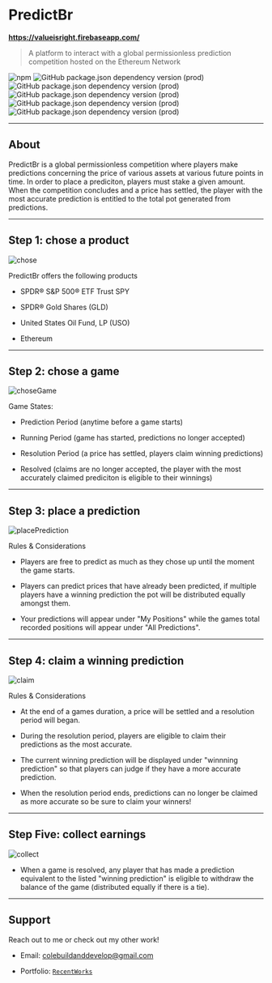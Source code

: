 # PredictBr

**https://valueisright.firebaseapp.com/**

> A platform to interact with a global permissionless prediction competition hosted on the Ethereum Network

![npm](https://img.shields.io/npm/v/npm)
![GitHub package.json dependency version (prod)](https://img.shields.io/github/package-json/dependency-version/colebuildanddevelop/PredictBr/react)
![GitHub package.json dependency version (prod)](https://img.shields.io/github/package-json/dependency-version/colebuildanddevelop/PredictBr/web3)
![GitHub package.json dependency version (prod)](https://img.shields.io/github/package-json/dependency-version/colebuildanddevelop/PredictBr/react-router-dom)
![GitHub package.json dependency version (prod)](https://img.shields.io/github/package-json/dependency-version/colebuildanddevelop/PredictBr/victory)
![GitHub package.json dependency version (prod)](https://img.shields.io/github/package-json/dependency-version/colebuildanddevelop/PredictBr/@material-ui/core)

---

## About 

PredictBr is a global permissionless competition where players make predictions concerning the price of various assets at various future points in time. In order to place a prediciton, players must stake a given amount. When the competition concludes and a price has settled, the player with the most accurate prediction is entitled to the total pot generated from predictions.

---

## Step 1: chose a product

![chose](https://github.com/Colebuildanddevelop/PredictBR/blob/master/src/static/choseProduct.gif)

PredictBr offers the following products

- SPDR® S&P 500® ETF Trust SPY

- SPDR® Gold Shares (GLD)

- United States Oil Fund, LP (USO)

- Ethereum

---

## Step 2: chose a game

![choseGame](https://github.com/Colebuildanddevelop/PredictBR/blob/master/src/static/choseGame.gif)

Game States:

- Prediction Period (anytime before a game starts)

- Running Period (game has started, predictions no longer accepted)

- Resolution Period (a price has settled, players claim winning predictions)

- Resolved (claims are no longer accepted, the player with the most accurately claimed prediciton is eligible to their winnings)

---

## Step 3: place a prediction

![placePrediction](https://github.com/Colebuildanddevelop/PredictBR/blob/master/src/static/predict.gif)

Rules & Considerations

- Players are free to predict as much as they chose up until the moment the game starts.

- Players can predict prices that have already been predicted, if multiple players have a winning prediction the pot will be distributed equally amongst them.

- Your predictions will appear under "My Positions" while the games total recorded positions will appear under "All Predictions".

---

## Step 4: claim a winning prediction

![claim](https://github.com/Colebuildanddevelop/PredictBR/blob/master/src/static/claimWinning.gif)

Rules & Considerations

- At the end of a games duration, a price will be settled and a resolution period will began.

- During the resolution period, players are eligible to claim their predictions as the most accurate.

- The current winning prediction will be displayed under "winnning prediction" so that players can judge if they have a more accurate prediction.

- When the resolution period ends, predictions can no longer be claimed as more accurate so be sure to claim your winners!

---

## Step Five: collect earnings 

![collect](https://github.com/Colebuildanddevelop/PredictBR/blob/master/src/static/collectEarnings.gif)



- When a game is resolved, any player that has made a prediction equivalent to the listed "winning prediction" is eligible to withdraw the balance of the game (distributed equally if there is a tie).

---

## Support

Reach out to me or check out my other work!

- Email: colebuildanddevelop@gmail.com

- Portfolio: <a href="https://portfolio-5e35d.firebaseapp.com/" target="_blank">`RecentWorks`</a>

